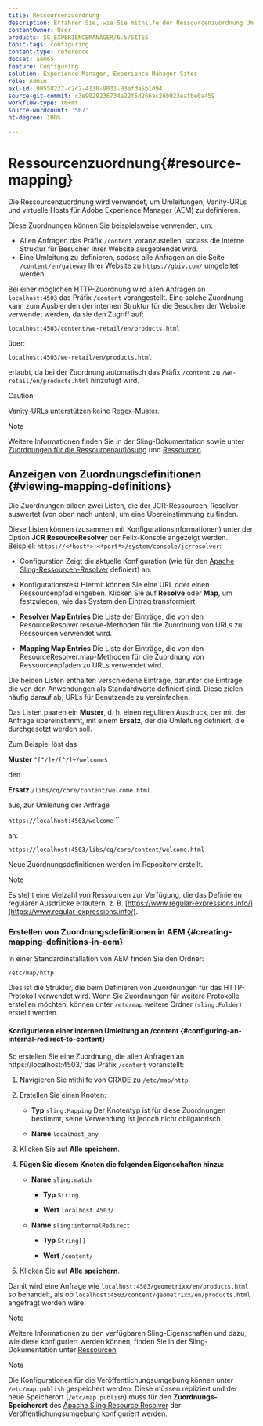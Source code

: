 ```yaml
---
title: Ressourcenzuordnung
description: Erfahren Sie, wie Sie mithilfe der Ressourcenzuordnung Umleitungen, Vanity-URLs und virtuelle Hosts für Adobe Experience Manager definieren.
contentOwner: User
products: SG_EXPERIENCEMANAGER/6.5/SITES
topic-tags: configuring
content-type: reference
docset: aem65
feature: Configuring
solution: Experience Manager, Experience Manager Sites
role: Admin
exl-id: 90558227-c2c2-4130-9031-03efda5b1d94
source-git-commit: c3e9029236734e22f5d266ac26b923eafbe0a459
workflow-type: tm+mt
source-wordcount: '507'
ht-degree: 100%

---
```


# Ressourcenzuordnung{#resource-mapping}

Die Ressourcenzuordnung wird verwendet, um Umleitungen, Vanity-URLs und virtuelle Hosts für Adobe Experience Manager (AEM) zu definieren.

Diese Zuordnungen können Sie beispielsweise verwenden, um:

* Allen Anfragen das Präfix `/content` voranzustellen, sodass die interne Struktur für Besucher Ihrer Website ausgeblendet wird.
* Eine Umleitung zu definieren, sodass alle Anfragen an die Seite `/content/en/gateway` Ihrer Website zu `https://gbiv.com/` umgeleitet werden.

Bei einer möglichen HTTP-Zuordnung wird allen Anfragen an `localhost:4503` das Präfix `/content` vorangestellt. Eine solche Zuordnung kann zum Ausblenden der internen Struktur für die Besucher der Website verwendet werden, da sie den Zugriff auf:

`localhost:4503/content/we-retail/en/products.html`

über:

`localhost:4503/we-retail/en/products.html`

erlaubt, da bei der Zuordnung automatisch das Präfix `/content` zu `/we-retail/en/products.html` hinzufügt wird.

>[!CAUTION]
>
>Vanity-URLs unterstützen keine Regex-Muster.

>[!NOTE]
>
>Weitere Informationen finden Sie in der Sling-Dokumentation sowie unter [Zuordnungen für die Ressourcenauflösung](https://sling.apache.org/documentation/the-sling-engine/mappings-for-resource-resolution.html) und [Ressourcen](https://sling.apache.org/documentation/the-sling-engine/resources.html).

## Anzeigen von Zuordnungsdefinitionen {#viewing-mapping-definitions}

Die Zuordnungen bilden zwei Listen, die der JCR-Ressourcen-Resolver auswertet (von oben nach unten), um eine Übereinstimmung zu finden.

Diese Listen können (zusammen mit Konfigurationsinformationen) unter der Option **JCR ResourceResolver** der Felix-Konsole angezeigt werden. Beispiel: `https://<*host*>:<*port*>/system/console/jcrresolver`:

* Configuration
Zeigt die aktuelle Konfiguration (wie für den [Apache Sling-Ressourcen-Resolver](/help/sites-deploying/osgi-configuration-settings.md#apacheslingresourceresolver) definiert) an.

* Konfigurationstest
Hiermit können Sie eine URL oder einen Ressourcenpfad eingeben. Klicken Sie auf **Resolve** oder **Map**, um festzulegen, wie das System den Eintrag transformiert.

* **Resolver Map Entries**
Die Liste der Einträge, die von den ResourceResolver.resolve-Methoden für die Zuordnung von URLs zu Ressourcen verwendet wird.

* **Mapping Map Entries**
Die Liste der Einträge, die von den ResourceResolver.map-Methoden für die Zuordnung von Ressourcenpfaden zu URLs verwendet wird.

Die beiden Listen enthalten verschiedene Einträge, darunter die Einträge, die von den Anwendungen als Standardwerte definiert sind. Diese zielen häufig darauf ab, URLs für Benutzende zu vereinfachen.

Das Listen paaren ein **Muster**, d. h. einen regulären Ausdruck, der mit der Anfrage übereinstimmt, mit einem **Ersatz**, der die Umleitung definiert, die durchgesetzt werden soll.

Zum Beispiel löst das

**Muster** `^[^/]+/[^/]+/welcome$`

den

**Ersatz** `/libs/cq/core/content/welcome.html`.

aus, zur Umleitung der Anfrage

`https://localhost:4503/welcome` ``

an:

`https://localhost:4503/libs/cq/core/content/welcome.html`

Neue Zuordnungsdefinitionen werden im Repository erstellt.

>[!NOTE]
>
>Es steht eine Vielzahl von Ressourcen zur Verfügung, die das Definieren regulärer Ausdrücke erläutern, z. B. [https://www.regular-expressions.info/](https://www.regular-expressions.info/).

### Erstellen von Zuordnungsdefinitionen in AEM {#creating-mapping-definitions-in-aem}

In einer Standardinstallation von AEM finden Sie den Ordner:

`/etc/map/http`

Dies ist die Struktur, die beim Definieren von Zuordnungen für das HTTP-Protokoll verwendet wird. Wenn Sie Zuordnungen für weitere Protokolle erstellen möchten, können unter `/etc/map` weitere Ordner (`sling:Folder`) erstellt werden.

#### Konfigurieren einer internen Umleitung an /content {#configuring-an-internal-redirect-to-content}

So erstellen Sie eine Zuordnung, die allen Anfragen an https://localhost:4503/ das Präfix `/content` voranstellt:

1. Navigieren Sie mithilfe von CRXDE zu `/etc/map/http`.

1. Erstellen Sie einen Knoten:

   * **Typ** `sling:Mapping`
Der Knotentyp ist für diese Zuordnungen bestimmt, seine Verwendung ist jedoch nicht obligatorisch.

   * **Name** `localhost_any`

1. Klicken Sie auf **Alle speichern**.
1. **Fügen Sie diesem Knoten die folgenden Eigenschaften hinzu:**

   * **Name** `sling:match`

      * **Typ** `String`

      * **Wert** `localhost.4503/`

   * **Name** `sling:internalRedirect`

      * **Typ** `String[]`

      * **Wert** `/content/`

1. Klicken Sie auf **Alle speichern**.

Damit wird eine Anfrage wie 
`localhost:4503/geometrixx/en/products.html`
so behandelt, als ob
`localhost:4503/content/geometrixx/en/products.html`
angefragt worden wäre.

>[!NOTE]
>
>Weitere Informationen zu den verfügbaren Sling-Eigenschaften und dazu, wie diese konfiguriert werden können, finden Sie in der Sling-Dokumentation unter [Ressourcen](https://sling.apache.org/documentation/the-sling-engine/resources.html)

>[!NOTE]
>
>Die Konfigurationen für die Veröffentlichungsumgebung können unter `/etc/map.publish` gespeichert werden. Diese müssen repliziert und der neue Speicherort (`/etc/map.publish`) muss für den **Zuordnungs-Speicherort** des [Apache Sling Resource Resolver](/help/sites-deploying/osgi-configuration-settings.md#apacheslingresourceresolver) der Veröffentlichungsumgebung konfiguriert werden.
